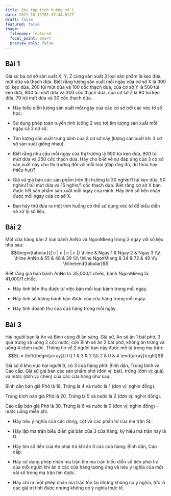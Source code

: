 ```yaml
---
title: Bài tập tình huống số 1
date: 2021-10-11T01:37:44.612Z
draft: false
featured: false
image:
  filename: featured
  focal_point: Smart
  preview_only: false
---
```

## Bài 1
Giả sử ba cơ sở sản xuất X, Y, Z cùng sản xuất 3 loại sản phẩm là kẹo dừa, mứt dừa và thạch dừa. Biết rằng lượng sản xuất mỗi ngày của cơ sở X là 300 túi kẹo dừa, 200 túi mứt dừa và 100 cốc thạch dừa, của cơ sở Y là 500 túi kẹo dừa, 800 túi mứt dừa và 300 cốc thạch dừa, của cơ sở Z là 80 túi kẹo dừa, 70 túi mứt dừa và 30 cốc thạch dừa.
- Hãy biểu diễn lượng sản xuất mỗi ngày của các cơ sở bởi các véc tơ số học. 

- Sử dụng phép toán tuyến tính (cộng 2 véc tơ) tìm lượng sản xuất mỗi ngày cả 3 cơ sở. 

- Tìm lượng sản xuất trung bình của 3 cơ sở này (lượng sản xuất khi 3 cơ sở sản xuất giống nhau). 

- Biết rằng nhu cầu mỗi ngày của thị trường  là 900 túi kẹo dừa, 900 túi mứt dừa và 250 cốc thạch dừa. Hãy cho biết về sự đáp ứng của 3 cơ sở sản xuất này cho thị trường đối với mỗi loại (đáp ứng đủ, dư thừa hay thiếu hụt)? 

- Giả sử giá bán các sản phẩm trên thị trường là 30 nghìn/1 túi kẹo dừa, 50 nghìn/1 túi mứt dừa và 15 nghìn/1 cốc thạch dừa. Biết rằng cơ sở X bán được hết sản phẩm sản xuất mỗi ngày của mình. Hãy tính số tiền nhận được mỗi ngày của cơ sở X. 

- Bạn hãy thử đưa ra một tình huống có thể sử dụng véc tơ để biểu diễn và xử lý số liệu.

## Bài 2
Một cửa hàng bán 2 loại bánh AnNo và NgonMieng trong 3 ngày với số liệu như sau:
$$\begin{tabular}{| c | c | c | c |} \hline
& Ngay 1 & Ngay 2 & Ngay 3 \\\\ \hline
AnNo & 55 & 48 & 39 \\\\ \hline
NgonMieng & 34 & 72 & 49 \\\\ \hline\end{tabular}$$

Biết rằng giá bán bánh AnNo là: 35,000/1 chiếc, bánh NgonMieng là: 41,000/1 chiếc. 
- Hãy tính tiền thu được từ việc bán mỗi loại bánh trong mỗi ngày. 

- Hãy tính số lượng bánh bán được của cửa hàng trong mỗi ngày. 

- Hãy tính doanh thu của cửa hàng trong mỗi ngày. 

## Bài 3
Hai người bạn là An và Bình cùng đi ăn sáng. Giả sử, An sẽ ăn 1 bát phở, 3 quả trứng và uống 2 cốc nước; còn Bình sẽ ăn 2 bát phở, không ăn trứng và uống 4 chén nước.  Thông tin về 2 người bạn này được mô tả trong ma trận: 
$$SL = \left(\begin{array}{l l l} 
1 & 3 & 2 \\\\
2 & 0 & 4
\end{array}\right)$$

Giả sử ở khu vực hai người ở, có 3 cửa hàng phở: Bình dân, Trung bình và Cao cấp. Giả sử giá bán các sản phẩm phở (đơn vị: bát), trứng (đơn vị: quả) và nước (đơn vị: chén) của các cửa hàng như sau: 

Bình dân bán giá Phở là 18, Trứng là 4 và nước là 1 (đơn vị: nghìn đồng). 

Trung bình bán giá Phở là 20, Trứng là 5 và nước là 2 (đơn vị: nghìn đồng).

Cao cấp bán giá Phở là 30, Trứng là 6 và nước là 0 (đơn vị: nghìn đồng) - nước uống miễn phí. 

- Hãy nêu ý nghĩa của các dòng, cột và các phần tử của ma trận SL. 

- Hãy lập ma trận biểu diễn giá bán của 3 cửa hàng, ký hiệu mà trận này là G. 

- Hãy tìm số tiền của An phải trả khi ăn ở các cửa hàng: Bình dân, Cao cấp. 

- Hãy sử dụng phép nhân ma trận tìm ma trận biểu diễn số tiền phải trả của mỗi người khi ăn ở các cửa hàng tương ứng và nêu ý nghĩa của một vài số trong ma trận tìm được. 

- Hãy chỉ ra một phép nhân ma trận tồn tại nhưng không có ý nghĩa, tức là các giá trị tính được nhưng không có ý nghĩa thực tế. 